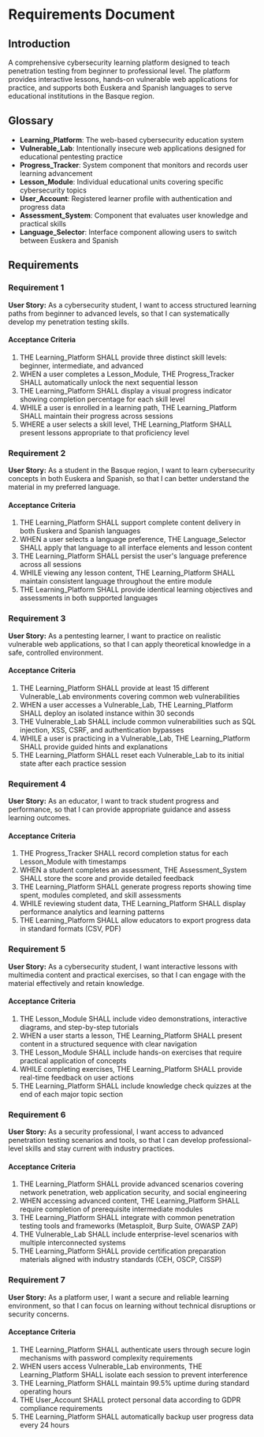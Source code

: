 # Requirements Document

## Introduction

A comprehensive cybersecurity learning platform designed to teach penetration testing from beginner to professional level. The platform provides interactive lessons, hands-on vulnerable web applications for practice, and supports both Euskera and Spanish languages to serve educational institutions in the Basque region.

## Glossary

- **Learning_Platform**: The web-based cybersecurity education system
- **Vulnerable_Lab**: Intentionally insecure web applications designed for educational pentesting practice
- **Progress_Tracker**: System component that monitors and records user learning advancement
- **Lesson_Module**: Individual educational units covering specific cybersecurity topics
- **User_Account**: Registered learner profile with authentication and progress data
- **Assessment_System**: Component that evaluates user knowledge and practical skills
- **Language_Selector**: Interface component allowing users to switch between Euskera and Spanish

## Requirements

### Requirement 1

**User Story:** As a cybersecurity student, I want to access structured learning paths from beginner to advanced levels, so that I can systematically develop my penetration testing skills.

#### Acceptance Criteria

1. THE Learning_Platform SHALL provide three distinct skill levels: beginner, intermediate, and advanced
2. WHEN a user completes a Lesson_Module, THE Progress_Tracker SHALL automatically unlock the next sequential lesson
3. THE Learning_Platform SHALL display a visual progress indicator showing completion percentage for each skill level
4. WHILE a user is enrolled in a learning path, THE Learning_Platform SHALL maintain their progress across sessions
5. WHERE a user selects a skill level, THE Learning_Platform SHALL present lessons appropriate to that proficiency level

### Requirement 2

**User Story:** As a student in the Basque region, I want to learn cybersecurity concepts in both Euskera and Spanish, so that I can better understand the material in my preferred language.

#### Acceptance Criteria

1. THE Learning_Platform SHALL support complete content delivery in both Euskera and Spanish languages
2. WHEN a user selects a language preference, THE Language_Selector SHALL apply that language to all interface elements and lesson content
3. THE Learning_Platform SHALL persist the user's language preference across all sessions
4. WHILE viewing any lesson content, THE Learning_Platform SHALL maintain consistent language throughout the entire module
5. THE Learning_Platform SHALL provide identical learning objectives and assessments in both supported languages

### Requirement 3

**User Story:** As a pentesting learner, I want to practice on realistic vulnerable web applications, so that I can apply theoretical knowledge in a safe, controlled environment.

#### Acceptance Criteria

1. THE Learning_Platform SHALL provide at least 15 different Vulnerable_Lab environments covering common web vulnerabilities
2. WHEN a user accesses a Vulnerable_Lab, THE Learning_Platform SHALL deploy an isolated instance within 30 seconds
3. THE Vulnerable_Lab SHALL include common vulnerabilities such as SQL injection, XSS, CSRF, and authentication bypasses
4. WHILE a user is practicing in a Vulnerable_Lab, THE Learning_Platform SHALL provide guided hints and explanations
5. THE Learning_Platform SHALL reset each Vulnerable_Lab to its initial state after each practice session

### Requirement 4

**User Story:** As an educator, I want to track student progress and performance, so that I can provide appropriate guidance and assess learning outcomes.

#### Acceptance Criteria

1. THE Progress_Tracker SHALL record completion status for each Lesson_Module with timestamps
2. WHEN a student completes an assessment, THE Assessment_System SHALL store the score and provide detailed feedback
3. THE Learning_Platform SHALL generate progress reports showing time spent, modules completed, and skill assessments
4. WHILE reviewing student data, THE Learning_Platform SHALL display performance analytics and learning patterns
5. THE Learning_Platform SHALL allow educators to export progress data in standard formats (CSV, PDF)

### Requirement 5

**User Story:** As a cybersecurity student, I want interactive lessons with multimedia content and practical exercises, so that I can engage with the material effectively and retain knowledge.

#### Acceptance Criteria

1. THE Lesson_Module SHALL include video demonstrations, interactive diagrams, and step-by-step tutorials
2. WHEN a user starts a lesson, THE Learning_Platform SHALL present content in a structured sequence with clear navigation
3. THE Lesson_Module SHALL include hands-on exercises that require practical application of concepts
4. WHILE completing exercises, THE Learning_Platform SHALL provide real-time feedback on user actions
5. THE Learning_Platform SHALL include knowledge check quizzes at the end of each major topic section

### Requirement 6

**User Story:** As a security professional, I want access to advanced penetration testing scenarios and tools, so that I can develop professional-level skills and stay current with industry practices.

#### Acceptance Criteria

1. THE Learning_Platform SHALL provide advanced scenarios covering network penetration, web application security, and social engineering
2. WHEN accessing advanced content, THE Learning_Platform SHALL require completion of prerequisite intermediate modules
3. THE Learning_Platform SHALL integrate with common penetration testing tools and frameworks (Metasploit, Burp Suite, OWASP ZAP)
4. THE Vulnerable_Lab SHALL include enterprise-level scenarios with multiple interconnected systems
5. THE Learning_Platform SHALL provide certification preparation materials aligned with industry standards (CEH, OSCP, CISSP)

### Requirement 7

**User Story:** As a platform user, I want a secure and reliable learning environment, so that I can focus on learning without technical disruptions or security concerns.

#### Acceptance Criteria

1. THE Learning_Platform SHALL authenticate users through secure login mechanisms with password complexity requirements
2. WHEN users access Vulnerable_Lab environments, THE Learning_Platform SHALL isolate each session to prevent interference
3. THE Learning_Platform SHALL maintain 99.5% uptime during standard operating hours
4. THE User_Account SHALL protect personal data according to GDPR compliance requirements
5. THE Learning_Platform SHALL automatically backup user progress data every 24 hours